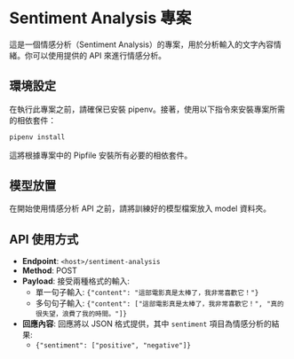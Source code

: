 # Sentiment Analysis 專案

這是一個情感分析（Sentiment Analysis）的專案，用於分析輸入的文字內容情緒。你可以使用提供的 API 來進行情感分析。

## 環境設定

在執行此專案之前，請確保已安裝 pipenv。接著，使用以下指令來安裝專案所需的相依套件：

```bash
pipenv install
```
這將根據專案中的 Pipfile 安裝所有必要的相依套件。

## 模型放置
在開始使用情感分析 API 之前，請將訓練好的模型檔案放入 model 資料夾。

## API 使用方式

- **Endpoint**: `<host>/sentiment-analysis`
- **Method**: POST
- **Payload**: 接受兩種格式的輸入:
  - 單一句子輸入: `{"content": "這部電影真是太棒了，我非常喜歡它！"}`
  - 多句句子輸入: `{"content": ["這部電影真是太棒了，我非常喜歡它！", "真的很失望，浪費了我的時間。"]}`
- **回應內容**: 回應將以 JSON 格式提供，其中 `sentiment` 項目為情感分析的結果:
  - `{"sentiment": ["positive", "negative"]}`
